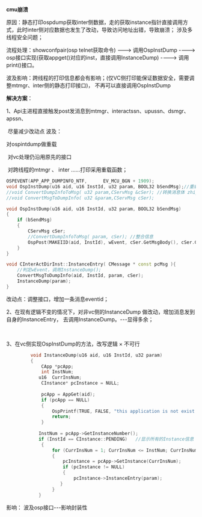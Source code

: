 

**cmu崩溃**

原因：静态打印ospdump获取inter侧数据，走的获取instance指针直接调用方式，此时inter侧对应数据也发生了改动，导致访问地址出错，导致崩溃；  涉及多线程安全问题；



流程处理：showconfpair(osp telnet获取命令)  --->   调用OspInstDump ---->  osp接口实现(获取appget()对应的inst，直接调用InstanceDump) ----> 调用print()接口。

波及影响：跨线程的打印信息都会有影响；(仅VC侧打印能保证数据安全，需要调整mtmgr、inter侧的静态打印接口)， 不再可以直接调用OspInstDump



**解决方案**：

1、Api主进程直接触发post发消息到mtmgr、interactssn、upussn、dsmgr、apssn、

​	尽量减少改动点 波及：

对ospintdump做重载

​		对vc处理仍沿用原先的接口

​		对跨线程的mtmgr  、 inter ……打印采用重载函数；

```c++
OSPEVENT(APP_APP_DUMPINFO_NTF,		EV_MCU_BGN + 1909);
void OspInstDump(u16 aid, u16 InstId, u32 param, BOOL32 bSendMsg);//重载
//void ConvertDumpInfoToMsg( u32 param,CServMsg &cSer); //转换消息体 zhijie fa
//void ConvertMsgToDumpInfo( u32 &param,CServMsg cSer);

void OspInstDump(u16 aid, u16 InstId, u32 param, BOOL32 bSendMsg) 
{
    if (bSendMsg)
    {
        CServMsg cSer;
        //ConvertDumpInfoToMsg( param, cSer); //整合信息
        OspPost(MAKEIID(aid, InstId), wEvent, cSer.GetMsgBody(), cSer.GetMsgBodyLen());
    }
}

void CInterActDirInst::InstanceEntry( CMessage * const pcMsg ){
    //判定wEvent，调用InstanceDump();
    ConvertMsgToDumpInfo(aid, InstId, param, cSer);
    InstanceDump(param);
}
```

改动点：调整接口，增加一条消息eventid；



















2、在现有逻辑不变的情况下，对非vc侧的InstanceDump 做改动，增加消息发到自身的InstanceEntry， 去调用InstanceDump。---显得多余；

​		









3、在vc侧实现OspInstDump的方法，改写逻辑 × 不可行

```c++
         void InstanceDump(u16 aid, u16 InstId, u32 param)
         {
             CApp *pcApp;
             int InstNum;
            u16  CurrInsNum;
             CInstance* pcInstance = NULL;
 
             pcApp = AppGet(aid);
             if (pcApp == NULL)
             {
                 OspPrintf(TRUE, FALSE, "this application is not exist!\n");
                 return;
             }
 
            InstNum = pcApp->GetInstanceNumber();
            if (InstId == CInstance::PENDING)   //显示所有的Instance信息
             {
                 for (CurrInsNum = 1; CurrInsNum <= InstNum; CurrInsNum++)
                 {
                     pcInstance = pcApp->GetInstance(CurrInsNum);
                     if (pcInstance != NULL)
                     {
                         pcInstance->InstanceEntry(param);
                    }
                 }
            }
```

影响： 波及osp接口---影响封装性